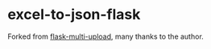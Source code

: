 # excel-to-json-flask

Forked from [flask-multi-upload](https://github.com/kirsle/flask-multi-upload), many thanks to the author.

